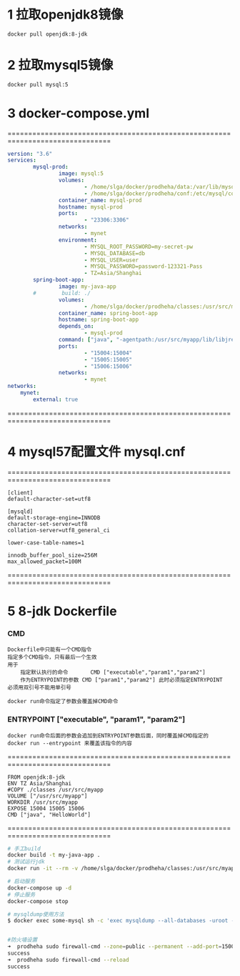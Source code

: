 # 1 拉取openjdk8镜像
```bash
docker pull openjdk:8-jdk
```

# 2 拉取mysql5镜像
```bash
docker pull mysql:5
```

# 3 docker-compose.yml
===============================================================================
```yaml
version: "3.6"
services:
        mysql-prod:
                image: mysql:5
                volumes:
                        - /home/slga/docker/prodheha/data:/var/lib/mysql
                        - /home/slga/docker/prodheha/conf:/etc/mysql/conf.d
                container_name: mysql-prod
                hostname: mysql-prod
                ports:
                        - "23306:3306"
                networks:
                        - mynet
                environment:
                        - MYSQL_ROOT_PASSWORD=my-secret-pw
                        - MYSQL_DATABASE=db
                        - MYSQL_USER=user
                        - MYSQL_PASSWORD=password-123321-Pass
                        - TZ=Asia/Shanghai
        spring-boot-app:
                image: my-java-app
        #        build: ./
                volumes:
                        - /home/slga/docker/prodheha/classes:/usr/src/myapp
                container_name: spring-boot-app
                hostname: spring-boot-app
                depends_on:
                        - mysql-prod
                command: ["java", "-agentpath:/usr/src/myapp/lib/libjrebel64.so", "-Drebel.remoting_plugin=true", "-agentlib:jdwp=transport=dt_socket,server=y,suspend=n,address=15005", "-Dserver.port=15006", "-jar", "payment-app.jar"]
                ports:
                        - "15004:15004"
                        - "15005:15005"
                        - "15006:15006"
                networks:
                        - mynet
networks:
    mynet:
        external: true
```
===============================================================================		

# 4 mysql57配置文件 mysql.cnf
===============================================================================
```
[client]
default-character-set=utf8

[mysqld]
default-storage-engine=INNODB
character-set-server=utf8
collation-server=utf8_general_ci

lower-case-table-names=1

innodb_buffer_pool_size=256M
max_allowed_packet=100M
```
===============================================================================


# 5 8-jdk Dockerfile 

### CMD
	Dockerfile中只能有一个CMD指令
	指定多个CMD指令，只有最后一个生效
	用于
		指定默认执行的命令 		CMD ["executable","param1","param2"]
		作为ENTRYPOINT的参数	CMD ["param1","param2"] 此时必须指定ENTRYPOINT
	必须用双引号不能用单引号

	docker run命令指定了参数会覆盖掉CMD命令

### ENTRYPOINT ["executable", "param1", "param2"]
	
	docker run命令后面的参数会追加到ENTRYPOINT参数后面，同时覆盖掉CMD指定的
	docker run --entrypoint 来覆盖该指令的内容
	
===============================================================================
```
FROM openjdk:8-jdk
ENV TZ Asia/Shanghai
#COPY ./classes /usr/src/myapp
VOLUME ["/usr/src/myapp"]
WORKDIR /usr/src/myapp
EXPOSE 15004 15005 15006
CMD ["java", "HelloWorld"]
```
===============================================================================

```bash
# 手工build
docker build -t my-java-app .
# 测试运行jdk
docker run -it --rm -v /home/slga/docker/prodheha/classes:/usr/src/myapp  --name my-running-app my-java-app

# 启动服务
docker-compose up -d
# 停止服务
docker-compose stop

# mysqldump使用方法
$ docker exec some-mysql sh -c 'exec mysqldump --all-databases -uroot -p"$MYSQL_ROOT_PASSWORD"' > /some/path/on/your/host/all-databases.sql


#防火墙设置
➜  prodheha sudo firewall-cmd --zone=public --permanent --add-port=15000-15010/tcp
success
➜  prodheha sudo firewall-cmd --reload
success

```
